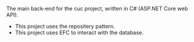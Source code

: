 The main back-end for the cuc project, written in C# (ASP.NET Core web API).

- This project uses the repositery pattern.
- This project uses EFC to interact with the database.
